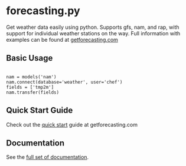 forecasting.py
===========

Get weather data easily using python. Supports gfs, nam, and rap, with support for individual weather stations on the way. Full information with examples can be found at [getforecasting.com](http://getforecasting.com)

## Basic Usage

```from forecasting import models

nam = models('nam')
nam.connect(database='weather', user='chef')
fields = ['tmp2m']
nam.transfer(fields)
```

## Quick Start Guide

Check out the [quick start](http://getforecasting.com/documentation/quick-start/) guide at getforecasting.com

## Documentation

See the [full set of documentation](http://getforecasting.com/documentation/).


